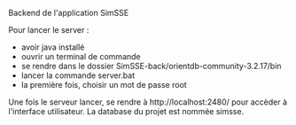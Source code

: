 Backend de l'application SimSSE 

Pour lancer le server : 
- avoir java installé
- ouvrir un terminal de commande
- se rendre dans le dossier SimSSE-back/orientdb-community-3.2.17/bin
- lancer la commande server.bat
- la première fois, choisir un mot de passe root

Une fois le serveur lancer, se rendre à http://localhost:2480/ pour accèder à l'interface utilisateur.
La database du projet est nommée simsse.
